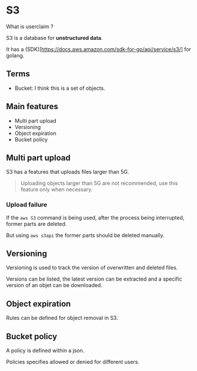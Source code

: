 # S3

What is userclaim ? 

S3 is a database for **unstructured data**. 

It has a (SDK)[https://docs.aws.amazon.com/sdk-for-go/api/service/s3/] for golang.

## Terms

- Bucket: I think this is a set of objects.

## Main features

- Multi part upload 
- Versioning
- Object expiration
- Bucket policy

## Multi part upload

S3 has a features that uploads files larger than 5G. 

> Uploading objects larger than 5G are not recommended, use this feature only when necessary. 

### Upload failure

If the `aws S3` command is being used, after the process being interrupted, former parts are deleted. 

But using `aws s3api` the former parts should be deleted manually.

## Versioning 

Versioning is used to track the version of overwritten and deleted files. 

Versions can be listed, the latest version can be extracted and a specific version of an objet can be downloaded. 

## Object expiration

Rules can be defined for object removal in S3.

## Bucket policy

A policy is defined within a json. 

Policies specifies allowed or denied for different users. 